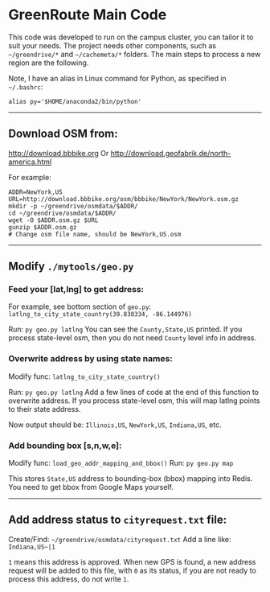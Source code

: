 # GreenRoute Main Code

This code was developed to run on the campus cluster, you can tailor it to suit your needs. The project needs other components, such as `~/greendrive/*` and `~/cachemeta/*` folders. The main steps to process a new region are the following.

Note, I have an alias in Linux command for Python, as specified in `~/.bashrc`:
```
alias py='$HOME/anaconda2/bin/python'
```

---
## Download OSM from:
http://download.bbbike.org
Or
http://download.geofabrik.de/north-america.html

For example:
```
ADDR=NewYork,US
URL=http://download.bbbike.org/osm/bbbike/NewYork/NewYork.osm.gz
mkdir -p ~/greendrive/osmdata/$ADDR/
cd ~/greendrive/osmdata/$ADDR/
wget -O $ADDR.osm.gz $URL
gunzip $ADDR.osm.gz
# Change osm file name, should be NewYork,US.osm
```

---
## Modify `./mytools/geo.py`
### Feed your [lat,lng] to get address:
For example, see bottom section of `geo.py`: `latlng_to_city_state_country(39.838334, -86.144976)`

Run: `py geo.py latlng`
You can see the `County,State,US` printed.
If you process state-level osm, then you do not need `County` level info in address.

### Overwrite address by using state names:
Modify func: `latlng_to_city_state_country()`

Run: `py geo.py latlng`
Add a few lines of code at the end of this function to overwrite address. 
If you process state-level osm, this will map latlng points to their state address. 

Now output should be: `Illinois,US`, `NewYork,US`, `Indiana,US`, etc.

### Add bounding box [s,n,w,e]:
Modify func: `load_geo_addr_mapping_and_bbox()`
Run: `py geo.py map`

This stores `State,US` address to bounding-box (bbox) mapping into Redis. 
You need to get bbox from Google Maps yourself. 

---
## Add address status to `cityrequest.txt` file:
Create/Find: `~/greendrive/osmdata/cityrequest.txt`
Add a line like: `Indiana,US~|1`

`1` means this address is approved. When new GPS is found, a new address request will be added to this file, with `0` as its status, if you are not ready to process this address, do not write `1`.











